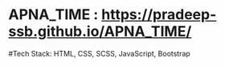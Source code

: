 # APNA_TIME : https://pradeep-ssb.github.io/APNA_TIME/

#Tech Stack:
HTML, 
CSS, 
SCSS, 
JavaScript, 
Bootstrap
